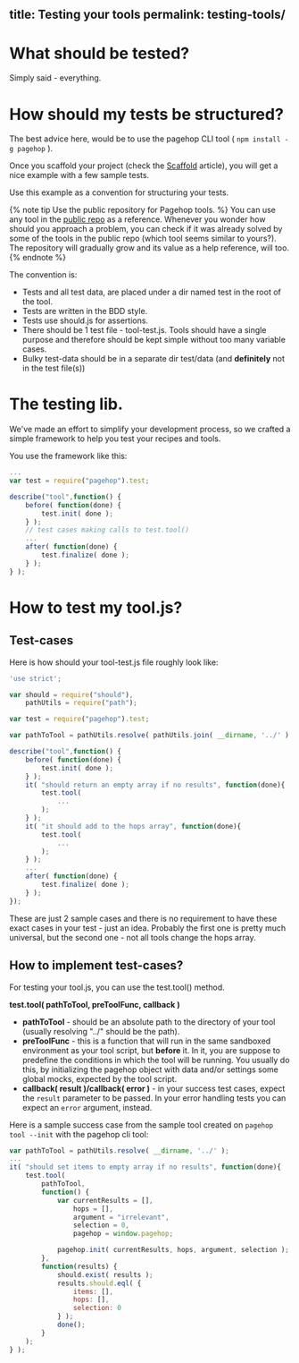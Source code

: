 title: Testing your tools
permalink: testing-tools/
---

# What should be tested?

Simply said - everything.

# How should my tests be structured?

The best advice here, would be to use the pagehop CLI tool ( `npm install -g pagehop` ).

Once you scaffold your project (check the [Scaffold](/scaffold-tool/) article), you will get a nice example with a few sample tests.

Use this example as a convention for structuring your tests.

{% note tip Use the public repository for Pagehop tools. %}
You can use any tool in the [public repo](https://github.com/pagehop/tools) as a reference. Whenever you wonder how should you approach a problem, you can check if it was already solved by some of the tools in the public repo (which tool seems similar to yours?). The repository will gradually grow and its value as a help reference, will too.
{% endnote %}

The convention is:
- Tests and all test data, are placed under a dir named test in the root of the tool.
- Tests are written in the BDD style.
- Tests use should.js for assertions.
- There should be 1 test file - tool-test.js. Tools should have a single purpose and therefore should be kept simple without too many variable cases.
- Bulky test-data should be in a separate dir test/data (and **definitely** not in the test file(s))

# The testing lib.

We've made an effort to simplify your development process, so we crafted a simple framework to help you test your recipes and tools.

You use the framework like this:

```javascript
...
var test = require("pagehop").test;

describe("tool",function() {
	before( function(done) {
		test.init( done );
	} );
	// test cases making calls to test.tool()
	...
	after( function(done) {
		test.finalize( done );
	} );
} );
```

# How to test my tool.js?

## Test-cases

Here is how should your tool-test.js file roughly look like:

```javascript
'use strict';

var should = require("should"),
	pathUtils = require("path");

var test = require("pagehop").test;

var pathToTool = pathUtils.resolve( pathUtils.join( __dirname, '../' ) );

describe("tool",function() {
	before( function(done) {
		test.init( done );
	} );
	it( "should return an empty array if no results", function(done){
		test.tool(
			...
		);
	} );
	it( "it should add to the hops array", function(done){
		test.tool(
			...
		);
	} );
	...
	after( function(done) {
		test.finalize( done );
	} );
});
```

These are just 2 sample cases and there is no requirement to have these exact cases in your test - just an idea. Probably the first one is pretty much universal, but the second one - not all tools change the hops array.

## How to implement test-cases?

For testing your tool.js, you can use the test.tool() method.

**test.tool( pathToTool, preToolFunc, callback )**

- **pathToTool** - should be an absolute path to the directory of your tool (usually resolving "../" should be the path).
- **preToolFunc** - this is a function that will run in the same sandboxed environment as your tool script, but **before** it. In it, you are suppose to predefine the conditions in which the tool will be running. You usually do this, by initializing the pagehop object with data and/or settings some global mocks, expected by the tool script.
- **callback( result )/callback( error )** - in your success test cases, expect the `result` parameter to be passed. In your error handling tests you can expect an `error` argument, instead.

Here is a sample success case from the sample tool created on `pagehop tool --init` with the pagehop cli tool:

```javascript
var pathToTool = pathUtils.resolve( __dirname, '../' );
...
it( "should set items to empty array if no results", function(done){
	test.tool(
		pathToTool,
		function() {
			var currentResults = [],
				hops = [],
				argument = "irrelevant",
				selection = 0,
				pagehop = window.pagehop;

			pagehop.init( currentResults, hops, argument, selection );
		},
		function(results) {
			should.exist( results );
			results.should.eql( {
				items: [],
				hops: [],
				selection: 0
			} );
			done();
		}
	);
} );
```